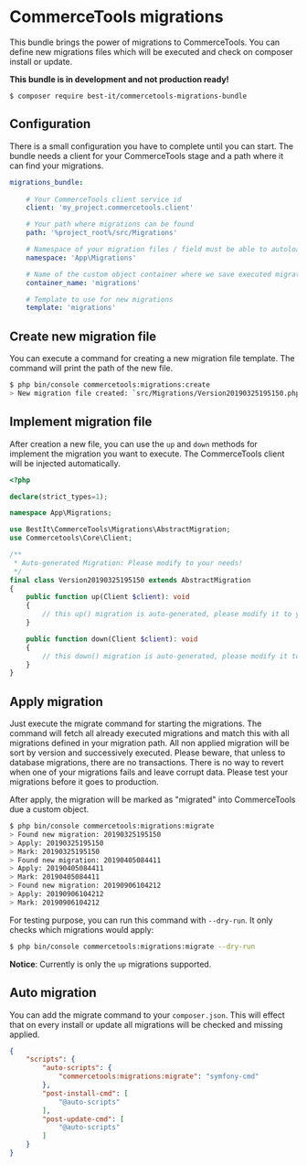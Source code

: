 # CommerceTools migrations
This bundle brings the power of migrations to CommerceTools. You can define new migrations files which will be executed 
and check on composer install or update.

**This bundle is in development and not production ready!**

```console
$ composer require best-it/commercetools-migrations-bundle
```

Configuration
---------------------------
There is a small configuration you have to complete until you can start. The bundle needs a client for your CommerceTools
stage and a path where it can find your migrations.

```yml
migrations_bundle:
    
    # Your CommerceTools client service id                                              # Required
    client: 'my_project.commercetools.client'      

    # Your path where migrations can be found                                           # Required
    path: '%project_root%/src/Migrations'

    # Namespace of your migration files / field must be able to autoload                # Optional
    namespace: 'App\Migrations'

    # Name of the custom object container where we save executed migrations             # Optional
    container_name: 'migrations'

    # Template to use for new migrations                                                # Optional
    template: 'migrations'
```

Create new migration file
---------------------------
You can execute a command for creating a new migration file template. The command will print the path of the new file.

```bash
$ php bin/console commercetools:migrations:create
> New migration file created: `src/Migrations/Version20190325195150.php`
```

Implement migration file
---------------------------
After creation a new file, you can use the `up` and `down` methods for implement the migration you want to execute.
The CommerceTools client will be injected automatically.

```php
<?php

declare(strict_types=1);

namespace App\Migrations;

use BestIt\CommerceTools\Migrations\AbstractMigration;
use Commercetools\Core\Client;

/**
 * Auto-generated Migration: Please modify to your needs!
 */
final class Version20190325195150 extends AbstractMigration
{
    public function up(Client $client): void
    {
        // this up() migration is auto-generated, please modify it to your needs
    }

    public function down(Client $client): void
    {
        // this down() migration is auto-generated, please modify it to your needs
    }
}
```

Apply migration
---------------------------
Just execute the migrate command for starting the migrations. The command will fetch all already executed migrations
and match this with all migrations defined in your migration path. All non applied migration will be sort by version
and successively executed. Please beware, that unless to database migrations, there are no transactions. There is no way to revert
when one of your migrations fails and leave corrupt data. Please test your migrations before it goes to production. 

After apply, the migration will be marked as "migrated" into CommerceTools due a custom object.

```bash
$ php bin/console commercetools:migrations:migrate
> Found new migration: 20190325195150
> Apply: 20190325195150
> Mark: 20190325195150
> Found new migration: 20190405084411
> Apply: 20190405084411
> Mark: 20190405084411
> Found new migration: 20190906104212
> Apply: 20190906104212
> Mark: 20190906104212
```

For testing purpose, you can run this command with `--dry-run`. It only checks which migrations would apply:
```bash
$ php bin/console commercetools:migrations:migrate --dry-run
```

**Notice**: Currently is only the `up` migrations supported.

Auto migration
---------------------------
You can add the migrate command to your `composer.json`. This will effect that on every install or update all migrations
will be checked and missing applied. 

```json
{
    "scripts": {
        "auto-scripts": {
            "commercetools:migrations:migrate": "symfony-cmd"
        },
        "post-install-cmd": [
            "@auto-scripts"
        ],
        "post-update-cmd": [
            "@auto-scripts"
        ]
    }
}
```